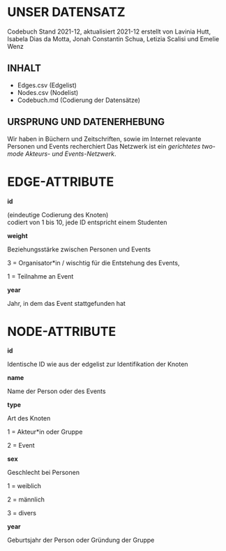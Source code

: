 # UNSER DATENSATZ # 
Codebuch Stand 2021-12, aktualisiert 2021-12
erstellt von Lavinia Hutt, Isabela Dias da Motta, Jonah Constantin Schua, Letizia Scalisi und Emelie Wenz

## INHALT ##
- Edges.csv (Edgelist)
- Nodes.csv (Nodelist)
- Codebuch.md (Codierung der Datensätze)

## URSPRUNG UND DATENERHEBUNG ##
Wir haben in Büchern und Zeitschriften, sowie im Internet relevante Personen und Events recherchiert
Das Netzwerk ist ein *gerichtetes two-mode Akteurs- und Events-Netzwerk*. 


# EDGE-ATTRIBUTE #
**id**  </p>
(eindeutige Codierung des Knoten)   
codiert von 1 bis 10, jede ID entspricht einem Studenten

**weight**  </p>
Beziehungsstärke zwischen Personen und Events </p>
3 = Organisator*in / wischtig für die Entstehung des Events,</p>
1 = Teilnahme an Event

**year** </p>
Jahr, in dem das Event stattgefunden hat

# NODE-ATTRIBUTE #

**id**  </p>
Identische ID wie aus der edgelist zur Identifikation der Knoten

**name** </p>
Name der Person oder des Events


**type**    </p>
Art des Knoten </p>
1 = Akteur*in oder Gruppe</p>
2 = Event </p>

**sex** </p>
Geschlecht bei Personen </p>
1 = weiblich</p>
2 = männlich</p>
3 = divers</p>

**year** </p>
Geburtsjahr der Person oder Gründung der Gruppe


